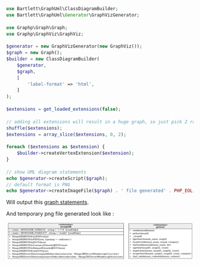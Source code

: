 
```php
use Bartlett\GraphUml\ClassDiagramBuilder;
use Bartlett\GraphUml\Generator\GraphVizGenerator;

use Graphp\Graph\Graph;
use Graphp\GraphViz\GraphViz;

$generator = new GraphVizGenerator(new GraphViz());
$graph = new Graph();
$builder = new ClassDiagramBuilder(
    $generator,
    $graph,
    [
        'label-format' => 'html',
    ]
);

$extensions = get_loaded_extensions(false);

// adding all extensions will result in a huge graph, so just pick 2 random ones
shuffle($extensions);
$extensions = array_slice($extensions, 0, 2);

foreach ($extensions as $extension) {
    $builder->createVertexExtension($extension);
}

// show UML diagram statements
echo $generator->createScript($graph);
// default format is PNG
echo $generator->createImageFile($graph) . ' file generated' . PHP_EOL;
```

Will output this [graph statements](./php_extensions.html.gv).

And temporary png file generated look like :

![PHP Extensions](./php_extensions.graphviz.png)
